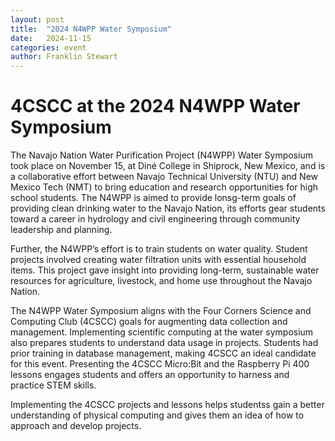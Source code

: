 ```yaml
---
layout: post
title:  "2024 N4WPP Water Symposium"
date:   2024-11-15
categories: event
author: Franklin Stewart
---
```

# 4CSCC at the 2024 N4WPP Water Symposium

The Navajo Nation Water Purification Project (N4WPP) Water Symposium took place on November 15, at Diné College in Shiprock, New Mexico, and is a collaborative effort between Navajo Technical University (NTU) and New Mexico Tech (NMT) to bring education and research opportunities for high school students.  The N4WPP is aimed to provide lonsg-term goals of providing clean drinking water to the Navajo Nation, its efforts gear students toward a career in hydrology and civil engineering through community leadership and planning.  

Further, the N4WPP’s effort is to train students on water quality.  Student projects involved creating water filtration units with essential household items.  This project gave insight into providing long-term, sustainable water resources for agriculture, livestock, and home use throughout the Navajo Nation.

The N4WPP Water Symposium aligns with the Four Corners Science and Computing Club (4CSCC) goals for augmenting data collection and management. Implementing scientific computing at the water symposium also prepares students to understand data usage in projects.  Students had prior training in database management, making 4CSCC an ideal candidate for this event.  Presenting the 4CSCC Micro:Bit and the Raspberry Pi 400 lessons engages students and offers an opportunity to harness and practice STEM skills.

Implementing the 4CSCC projects and lessons helps studentss gain a better understanding of physical computing and gives them an idea of how to approach and develop projects.
